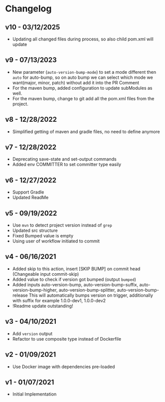 # Changelog

## v10 - 03/12/2025
- Updating all changed files during process, so also child pom.xml will update

## v9 - 07/13/2023

- New parameter (`auto-version-bump-mode`) to set a mode different then `auto` for auto-bump, so on auto bump we can select which mode we want(major, minor, patch) without add it into the PR Comment
- For the maven bump, added configuration to update subModules as well.
- For the maven bump, change to git add all the pom.xml files from the project.

## v8 - 12/28/2022

- Simplified getting of maven and gradle files, no need to define anymore

## v7 - 12/28/2022

- Deprecating save-state and set-output commands
- Added env COMMITTER to set committer type easily

## v6 - 12/27/2022

- Support Gradle
- Updated ReadMe

## v5 - 09/19/2022

- Use `mvn` to detect project version instead of `grep`
- Updated src structure
- Fixed Bumped value is empty
- Using user of workflow initiated to commit

## v4 - 06/16/2021
- Added skip to this action, insert [SKIP BUMP] on commit head (Changeable input commit-skip)
- Added value to check if version got bumped (output `bumped`)
- Added inputs auto-version-bump, auto-version-bump-suffix, auto-version-bump-higher, auto-version-bump-splitter, auto-version-bump-release
	This will automatically bumps version on trigger, additionally with suffix for example 1.0.0-dev1, 1.0.0-dev2
- !Readme update outstanding!

## v3 - 04/10/2021

- Add `version` output
- Refactor to use composite type instead of Dockerfile

## v2 - 01/09/2021

- Use Docker image with dependencies pre-loaded

## v1 - 01/07/2021

- Initial Implementation
